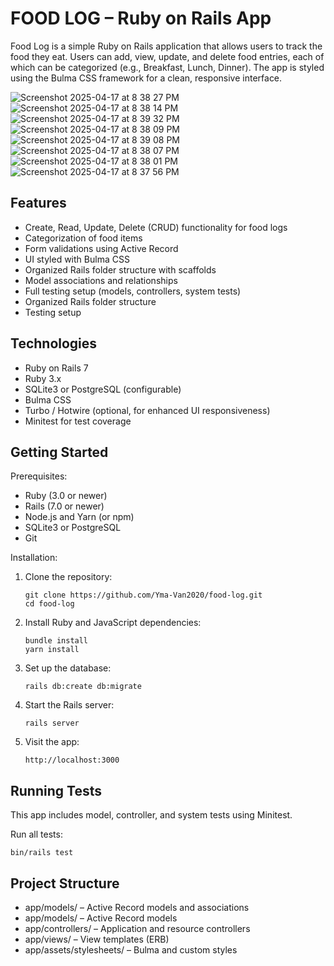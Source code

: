 FOOD LOG – Ruby on Rails App
============================

Food Log is a simple Ruby on Rails application that allows users to track the food they eat. Users can add, view, update, and delete food entries, each of which can be categorized (e.g., Breakfast, Lunch, Dinner). The app is styled using the Bulma CSS framework for a clean, responsive interface.

![Screenshot 2025-04-17 at 8 38 27 PM](https://github.com/user-attachments/assets/3ad19041-11d8-4d57-9e8c-1788e9ba3e9c)
![Screenshot 2025-04-17 at 8 38 14 PM](https://github.com/user-attachments/assets/9d37deab-5daf-4a08-957d-2526e01e6ac0)
![Screenshot 2025-04-17 at 8 39 32 PM](https://github.com/user-attachments/assets/470c0a85-ecfc-4756-b556-287a43f7b623)
![Screenshot 2025-04-17 at 8 38 09 PM](https://github.com/user-attachments/assets/2a9e3cd3-d218-4584-9fd8-89fa36e9bfcd)
![Screenshot 2025-04-17 at 8 39 08 PM](https://github.com/user-attachments/assets/5882f817-fcda-457e-8341-bf741c540d9e)
![Screenshot 2025-04-17 at 8 38 07 PM](https://github.com/user-attachments/assets/6d2d2df6-d6a6-4e09-9788-916acd681e18)
![Screenshot 2025-04-17 at 8 38 01 PM](https://github.com/user-attachments/assets/92a82d92-67c3-476e-9fba-34d4f7e1f00b)
![Screenshot 2025-04-17 at 8 37 56 PM](https://github.com/user-attachments/assets/184732c3-d029-4474-a1f3-831a8d4c4720)


Features
--------
 - Create, Read, Update, Delete (CRUD) functionality for food logs
 - Categorization of food items
 - Form validations using Active Record
 - UI styled with Bulma CSS
 - Organized Rails folder structure with scaffolds
 - Model associations and relationships
 - Full testing setup (models, controllers, system tests)
 - Organized Rails folder structure
 - Testing setup 

Technologies
------------
- Ruby on Rails 7
- Ruby 3.x
- SQLite3 or PostgreSQL (configurable)
- Bulma CSS
- Turbo / Hotwire (optional, for enhanced UI responsiveness)
- Minitest for test coverage

Getting Started
---------------

Prerequisites:
- Ruby (3.0 or newer)
- Rails (7.0 or newer)
- Node.js and Yarn (or npm)
- SQLite3 or PostgreSQL
- Git

Installation:
1. Clone the repository:
   ```
   git clone https://github.com/Yma-Van2020/food-log.git
   cd food-log
   ```

3. Install Ruby and JavaScript dependencies:
   ```
   bundle install
   yarn install
   ```

5. Set up the database:
    ```
   rails db:create db:migrate
    ```

6. Start the Rails server:
   ```
   rails server
   ```

8. Visit the app:
   ```
   http://localhost:3000
   ```

Running Tests
-------------
This app includes model, controller, and system tests using Minitest.

Run all tests:
   ```
   bin/rails test
   ```

Project Structure
-----------------
 - app/models/         – Active Record models and associations
 - app/models/         – Active Record models
 - app/controllers/    – Application and resource controllers
 - app/views/          – View templates (ERB)
 - app/assets/stylesheets/ – Bulma and custom styles
